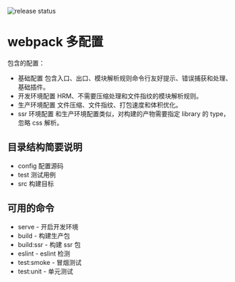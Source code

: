 ![release status](https://travis-ci.com/weiTimes/yw-build-webpack.svg?branch=master)

# webpack 多配置

包含的配置：

- 基础配置
  包含入口、出口、模块解析规则命令行友好提示、错误捕获和处理、基础插件。
- 开发环境配置
  HRM、不需要压缩处理和文件指纹的模块解析规则。
- 生产环境配置
  文件压缩、文件指纹、打包速度和体积优化。
- ssr 环境配置
  和生产环境配置类似，对构建的产物需要指定 library 的 type，忽略 css 解析。

## 目录结构简要说明

- config 配置源码
- test 测试用例
- src 构建目标

## 可用的命令

- serve - 开启开发环境
- build - 构建生产包
- build:ssr - 构建 ssr 包
- eslint - eslint 检测
- test:smoke - 冒烟测试
- test:unit - 单元测试
